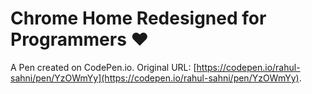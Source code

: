 # Chrome Home Redesigned for Programmers ❤️

A Pen created on CodePen.io. Original URL: [https://codepen.io/rahul-sahni/pen/YzOWmYy](https://codepen.io/rahul-sahni/pen/YzOWmYy).

